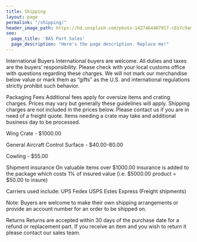 ```yaml
---
title: Shipping
layout: page
permalink: "/shipping/"
header_image_path: https://hd.unsplash.com/photo-1427464407917-c817c9a0a6f6
seo:
  page_title: 'BAS Part Sales'
  page_description: "Here's the page description. Replace me!"
---
```


International Buyers
International buyers are welcome. All duties and taxes are the buyers’ responsibility. Please check with your local customs office with questions regarding these charges. We will not mark our merchandise below value or mark them as “gifts” as the U.S. and international regulations strictly prohibit such behavior.

Packaging Fees
Additional fees apply for oversize items and crating charges. Prices may vary but generally these guidelines will apply. Shipping charges are not included in the prices below. Please contact us if you are in need of a freight quote. Items needing a crate may take and additional business day to be processed.

Wing Crate - $1000.00

General Aircraft Control Surface - $40.00-80.00

Cowling - $55.00

Shipment insurance
On valuable items over $1000.00 insurance is added to the package which costs 1% of insured value (i.e. $5000.00 product = $50.00 to insure)

Carriers used include:
UPS
Fedex
USPS
Estes Express (Freight shipments)

Note: Buyers are welcome to make their own shipping arrangements or provide an account number for an order to be shipped on.

Returns
Returns are accepted within 30 days of the purchase date for a refund or replacement part.
If you receive an item and you wish to return it please contact our sales team.
